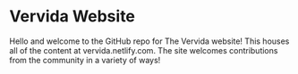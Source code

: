 # Vervida Website
Hello and welcome to the GitHub repo for The Vervida website! This houses all of the content at vervida.netlify.com. The site welcomes contributions from the community in a variety of ways!
